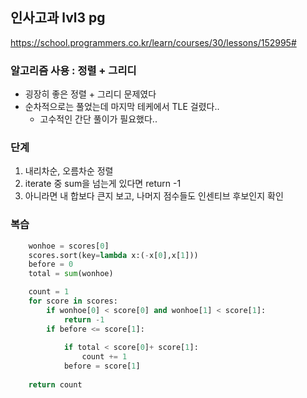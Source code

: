 ## 인사고과 lvl3 pg
https://school.programmers.co.kr/learn/courses/30/lessons/152995#

### 알고리즘 사용 : 정렬 + 그리디
- 굉장히 좋은 정렬 + 그리디 문제였다
- 순차적으로는 풀었는데 마지막 테케에서 TLE 걸렸다..
    -  고수적인 간단 풀이가 필요했다..


### 단계
1. 내리차순, 오름차순 정렬
2. iterate 중 sum을 넘는게 있다면 return -1
3. 아니라면 내 합보다 큰지 보고, 나머지 점수들도 인센티브 후보인지 확인


### 복습
```py
    wonhoe = scores[0]
    scores.sort(key=lambda x:(-x[0],x[1]))
    before = 0
    total = sum(wonhoe)

    count = 1
    for score in scores:
        if wonhoe[0] < score[0] and wonhoe[1] < score[1]:
            return -1
        if before <= score[1]:
            
            if total < score[0]+ score[1]:
                count += 1
            before = score[1]
    
    return count

```